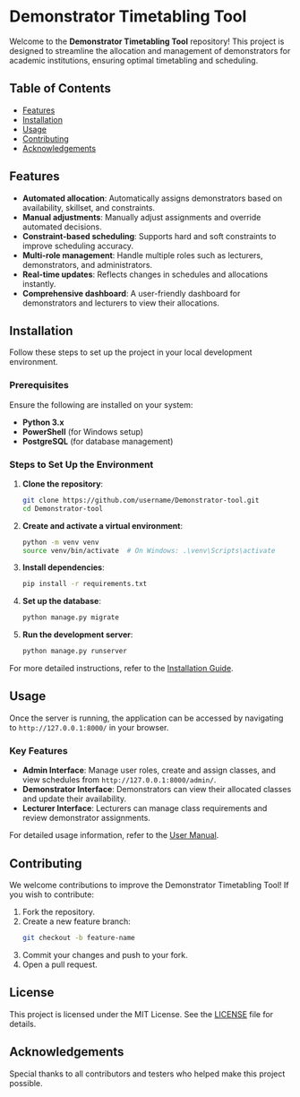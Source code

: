# Demonstrator Timetabling Tool

Welcome to the **Demonstrator Timetabling Tool** repository! This project is designed to streamline the allocation and management of demonstrators for academic institutions, ensuring optimal timetabling and scheduling.

## Table of Contents
- [Features](#features)
- [Installation](#installation)
- [Usage](#usage)
- [Contributing](#contributing)
- [Acknowledgements](#acknowledgements)

## Features

- **Automated allocation**: Automatically assigns demonstrators based on availability, skillset, and constraints.
- **Manual adjustments**: Manually adjust assignments and override automated decisions.
- **Constraint-based scheduling**: Supports hard and soft constraints to improve scheduling accuracy.
- **Multi-role management**: Handle multiple roles such as lecturers, demonstrators, and administrators.
- **Real-time updates**: Reflects changes in schedules and allocations instantly.
- **Comprehensive dashboard**: A user-friendly dashboard for demonstrators and lecturers to view their allocations.

## Installation

Follow these steps to set up the project in your local development environment.

### Prerequisites

Ensure the following are installed on your system:
- **Python 3.x**
- **PowerShell** (for Windows setup)
- **PostgreSQL** (for database management)

### Steps to Set Up the Environment

1. **Clone the repository**:
    ```bash
    git clone https://github.com/username/Demonstrator-tool.git
    cd Demonstrator-tool
    ```
2. **Create and activate a virtual environment**:
    ```bash
    python -m venv venv
    source venv/bin/activate  # On Windows: .\venv\Scripts\activate
    ```
3. **Install dependencies**:
    ```bash
    pip install -r requirements.txt
    ```
4. **Set up the database**:
    ```bash
    python manage.py migrate
    ```
5. **Run the development server**:
    ```bash
    python manage.py runserver
    ```

For more detailed instructions, refer to the [Installation Guide](docs/installation.html).

## Usage

Once the server is running, the application can be accessed by navigating to `http://127.0.0.1:8000/` in your browser.

### Key Features
- **Admin Interface**: Manage user roles, create and assign classes, and view schedules from `http://127.0.0.1:8000/admin/`.
- **Demonstrator Interface**: Demonstrators can view their allocated classes and update their availability.
- **Lecturer Interface**: Lecturers can manage class requirements and review demonstrator assignments.

For detailed usage information, refer to the [User Manual](docs/user_manual.html).

## Contributing

We welcome contributions to improve the Demonstrator Timetabling Tool! If you wish to contribute:
1. Fork the repository.
2. Create a new feature branch:
    ```bash
    git checkout -b feature-name
    ```
3. Commit your changes and push to your fork.
4. Open a pull request.


## License

This project is licensed under the MIT License. See the [LICENSE](LICENSE) file for details.

## Acknowledgements

Special thanks to all contributors and testers who helped make this project possible.
